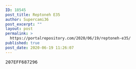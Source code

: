 ```yaml
---
ID: 18545
post_title: Reptoneh E35
author: Supercami36
post_excerpt: ""
layout: post
permalink: >
  https://portalrepository.com/2020/06/19/reptoneh-e35/
published: true
post_date: 2020-06-19 11:26:07
---
```

<pre>207EFF687296</pre>